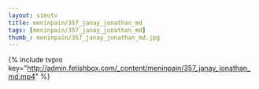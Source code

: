```yaml
--- 
layout: sieutv
title: meninpain/357_janay_jonathan_md
tags: [meninpain/357_janay_jonathan_md]
thumb_: meninpain/357_janay_jonathan_md.jpg
---
```

{% include tvpro key="http://admin.fetishbox.com/_content/meninpain/357_janay_jonathan_md.mp4" %} 
